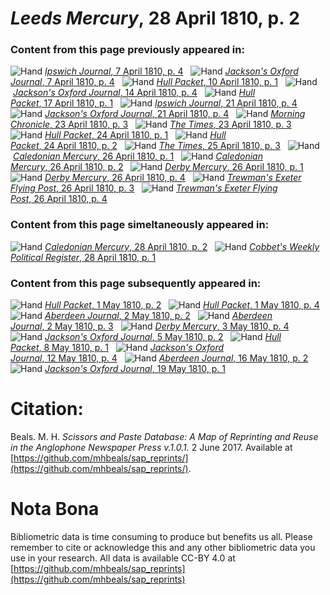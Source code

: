 # *Leeds Mercury*, 28 April 1810, p. 2  
  
### Content from this page previously appeared in:  
![Hand](http://scissorsandpaste.net/wp-content/uploads/2017/06/smallhandpointer.png) [*Ipswich Journal*, 7 April 1810, p. 4](https://mhbeals.github.io/sap_html/Ipswich-Journal/Ipswich-Journal-7-April-1810-p-4)  
![Hand](http://scissorsandpaste.net/wp-content/uploads/2017/06/smallhandpointer.png) [*Jackson's Oxford Journal*, 7 April 1810, p. 4](https://mhbeals.github.io/sap_html/Jackson's-Oxford-Journal/Jackson's-Oxford-Journal-7-April-1810-p-4)  
![Hand](http://scissorsandpaste.net/wp-content/uploads/2017/06/smallhandpointer.png) [*Hull Packet*, 10 April 1810, p. 1](https://mhbeals.github.io/sap_html/Hull-Packet/Hull-Packet-10-April-1810-p-1)  
![Hand](http://scissorsandpaste.net/wp-content/uploads/2017/06/smallhandpointer.png) [*Jackson's Oxford Journal*, 14 April 1810, p. 4](https://mhbeals.github.io/sap_html/Jackson's-Oxford-Journal/Jackson's-Oxford-Journal-14-April-1810-p-4)  
![Hand](http://scissorsandpaste.net/wp-content/uploads/2017/06/smallhandpointer.png) [*Hull Packet*, 17 April 1810, p. 1](https://mhbeals.github.io/sap_html/Hull-Packet/Hull-Packet-17-April-1810-p-1)  
![Hand](http://scissorsandpaste.net/wp-content/uploads/2017/06/smallhandpointer.png) [*Ipswich Journal*, 21 April 1810, p. 4](https://mhbeals.github.io/sap_html/Ipswich-Journal/Ipswich-Journal-21-April-1810-p-4)  
![Hand](http://scissorsandpaste.net/wp-content/uploads/2017/06/smallhandpointer.png) [*Jackson's Oxford Journal*, 21 April 1810, p. 4](https://mhbeals.github.io/sap_html/Jackson's-Oxford-Journal/Jackson's-Oxford-Journal-21-April-1810-p-4)  
![Hand](http://scissorsandpaste.net/wp-content/uploads/2017/06/smallhandpointer.png) [*Morning Chronicle*, 23 April 1810, p. 3](https://mhbeals.github.io/sap_html/Morning-Chronicle/Morning-Chronicle-23-April-1810-p-3)  
![Hand](http://scissorsandpaste.net/wp-content/uploads/2017/06/smallhandpointer.png) [*The Times*, 23 April 1810, p. 3](https://mhbeals.github.io/sap_html/The-Times/The-Times-23-April-1810-p-3)  
![Hand](http://scissorsandpaste.net/wp-content/uploads/2017/06/smallhandpointer.png) [*Hull Packet*, 24 April 1810, p. 1](https://mhbeals.github.io/sap_html/Hull-Packet/Hull-Packet-24-April-1810-p-1)  
![Hand](http://scissorsandpaste.net/wp-content/uploads/2017/06/smallhandpointer.png) [*Hull Packet*, 24 April 1810, p. 2](https://mhbeals.github.io/sap_html/Hull-Packet/Hull-Packet-24-April-1810-p-2)  
![Hand](http://scissorsandpaste.net/wp-content/uploads/2017/06/smallhandpointer.png) [*The Times*, 25 April 1810, p. 3](https://mhbeals.github.io/sap_html/The-Times/The-Times-25-April-1810-p-3)  
![Hand](http://scissorsandpaste.net/wp-content/uploads/2017/06/smallhandpointer.png) [*Caledonian Mercury*, 26 April 1810, p. 1](https://mhbeals.github.io/sap_html/Caledonian-Mercury/Caledonian-Mercury-26-April-1810-p-1)  
![Hand](http://scissorsandpaste.net/wp-content/uploads/2017/06/smallhandpointer.png) [*Caledonian Mercury*, 26 April 1810, p. 2](https://mhbeals.github.io/sap_html/Caledonian-Mercury/Caledonian-Mercury-26-April-1810-p-2)  
![Hand](http://scissorsandpaste.net/wp-content/uploads/2017/06/smallhandpointer.png) [*Derby Mercury*, 26 April 1810, p. 1](https://mhbeals.github.io/sap_html/Derby-Mercury/Derby-Mercury-26-April-1810-p-1)  
![Hand](http://scissorsandpaste.net/wp-content/uploads/2017/06/smallhandpointer.png) [*Derby Mercury*, 26 April 1810, p. 4](https://mhbeals.github.io/sap_html/Derby-Mercury/Derby-Mercury-26-April-1810-p-4)  
![Hand](http://scissorsandpaste.net/wp-content/uploads/2017/06/smallhandpointer.png) [*Trewman's Exeter Flying Post*, 26 April 1810, p. 3](https://mhbeals.github.io/sap_html/Trewman's-Exeter-Flying-Post/Trewman's-Exeter-Flying-Post-26-April-1810-p-3)  
![Hand](http://scissorsandpaste.net/wp-content/uploads/2017/06/smallhandpointer.png) [*Trewman's Exeter Flying Post*, 26 April 1810, p. 4](https://mhbeals.github.io/sap_html/Trewman's-Exeter-Flying-Post/Trewman's-Exeter-Flying-Post-26-April-1810-p-4)  
  
### Content from this page simeltaneously appeared in:  
![Hand](http://scissorsandpaste.net/wp-content/uploads/2017/06/smallhandpointer.png) [*Caledonian Mercury*, 28 April 1810, p. 2](https://mhbeals.github.io/sap_html/Caledonian-Mercury/Caledonian-Mercury-28-April-1810-p-2)  
![Hand](http://scissorsandpaste.net/wp-content/uploads/2017/06/smallhandpointer.png) [*Cobbet's Weekly Political Register*, 28 April 1810, p. 1](https://mhbeals.github.io/sap_html/Cobbet's-Weekly-Political-Register/Cobbet's-Weekly-Political-Register-28-April-1810-p-1)  
  
### Content from this page subsequently appeared in:  
![Hand](http://scissorsandpaste.net/wp-content/uploads/2017/06/smallhandpointer.png) [*Hull Packet*, 1 May 1810, p. 2](https://mhbeals.github.io/sap_html/Hull-Packet/Hull-Packet-1-May-1810-p-2)  
![Hand](http://scissorsandpaste.net/wp-content/uploads/2017/06/smallhandpointer.png) [*Hull Packet*, 1 May 1810, p. 4](https://mhbeals.github.io/sap_html/Hull-Packet/Hull-Packet-1-May-1810-p-4)  
![Hand](http://scissorsandpaste.net/wp-content/uploads/2017/06/smallhandpointer.png) [*Aberdeen Journal*, 2 May 1810, p. 2](https://mhbeals.github.io/sap_html/Aberdeen-Journal/Aberdeen-Journal-2-May-1810-p-2)  
![Hand](http://scissorsandpaste.net/wp-content/uploads/2017/06/smallhandpointer.png) [*Aberdeen Journal*, 2 May 1810, p. 3](https://mhbeals.github.io/sap_html/Aberdeen-Journal/Aberdeen-Journal-2-May-1810-p-3)  
![Hand](http://scissorsandpaste.net/wp-content/uploads/2017/06/smallhandpointer.png) [*Derby Mercury*, 3 May 1810, p. 4](https://mhbeals.github.io/sap_html/Derby-Mercury/Derby-Mercury-3-May-1810-p-4)  
![Hand](http://scissorsandpaste.net/wp-content/uploads/2017/06/smallhandpointer.png) [*Jackson's Oxford Journal*, 5 May 1810, p. 2](https://mhbeals.github.io/sap_html/Jackson's-Oxford-Journal/Jackson's-Oxford-Journal-5-May-1810-p-2)  
![Hand](http://scissorsandpaste.net/wp-content/uploads/2017/06/smallhandpointer.png) [*Hull Packet*, 8 May 1810, p. 1](https://mhbeals.github.io/sap_html/Hull-Packet/Hull-Packet-8-May-1810-p-1)  
![Hand](http://scissorsandpaste.net/wp-content/uploads/2017/06/smallhandpointer.png) [*Jackson's Oxford Journal*, 12 May 1810, p. 4](https://mhbeals.github.io/sap_html/Jackson's-Oxford-Journal/Jackson's-Oxford-Journal-12-May-1810-p-4)  
![Hand](http://scissorsandpaste.net/wp-content/uploads/2017/06/smallhandpointer.png) [*Aberdeen Journal*, 16 May 1810, p. 2](https://mhbeals.github.io/sap_html/Aberdeen-Journal/Aberdeen-Journal-16-May-1810-p-2)  
![Hand](http://scissorsandpaste.net/wp-content/uploads/2017/06/smallhandpointer.png) [*Jackson's Oxford Journal*, 19 May 1810, p. 1](https://mhbeals.github.io/sap_html/Jackson's-Oxford-Journal/Jackson's-Oxford-Journal-19-May-1810-p-1)  


# Citation: 

Beals. M. H. *Scissors and Paste Database: A Map of Reprinting and Reuse in the Anglophone Newspaper Press v.1.0.1.* 2 June 2017. Available at [https://github.com/mhbeals/sap_reprints/](https://github.com/mhbeals/sap_reprints/). 

# Nota Bona

Bibliometric data is time consuming to produce but benefits us all. Please remember to cite or acknowledge this and any other bibliometric data you use in your research. All data is available CC-BY 4.0 at [https://github.com/mhbeals/sap_reprints](https://github.com/mhbeals/sap_reprints)